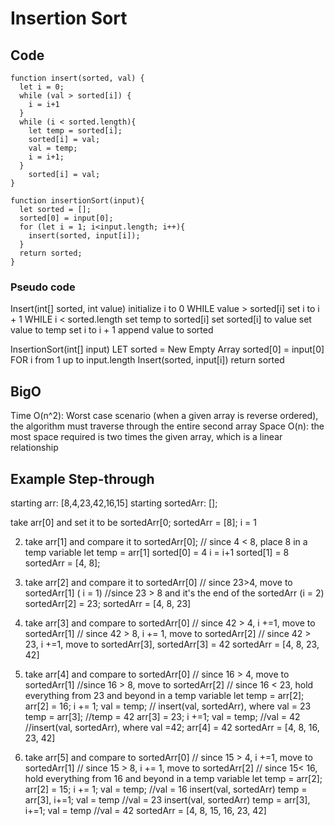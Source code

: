 # Insertion Sort

## Code

```
function insert(sorted, val) {
  let i = 0;
  while (val > sorted[i]) {
    i = i+1
  }
  while (i < sorted.length){
    let temp = sorted[i];
    sorted[i] = val;
    val = temp;
    i = i+1;
  }
    sorted[i] = val;
}

function insertionSort(input){
  let sorted = [];
  sorted[0] = input[0];
  for (let i = 1; i<input.length; i++){
    insert(sorted, input[i]);
  }
  return sorted;
}

```

### Pseudo code

Insert(int[] sorted, int value)
  initialize i to 0
  WHILE value > sorted[i]
    set i to i + 1
  WHILE i < sorted.length
    set temp to sorted[i]
    set sorted[i] to value
    set value to temp
    set i to i + 1
  append value to sorted

InsertionSort(int[] input)
  LET sorted = New Empty Array
  sorted[0] = input[0]
  FOR i from 1 up to input.length
    Insert(sorted, input[i])
  return sorted

## BigO

Time O(n^2): Worst case scenario (when a given array is reverse ordered), the algorithm must traverse through the entire second array
Space O(n): the most space required is two times the given array, which is a linear relationship

## Example Step-through

starting arr: [8,4,23,42,16,15]
starting sortedArr: [];

take arr[0] and set it to be sortedArr[0;
sortedArr = [8];
i = 1

2. take arr[1] and compare it to sortedArr[0];
// since 4 < 8, place 8 in a temp variable
let temp = arr[1]
sorted[0] = 4
i = i+1
sorted[1] = 8
sortedArr = [4, 8];

3. take arr[2] and compare it to sortedArr[0]
// since 23>4, move to sortedArr[1] ( i = 1)
//since 23 > 8 and it's the end of the sortedArr (i = 2)
sortedArr[2] = 23;
sortedArr = [4, 8, 23]

4. take arr[3] and compare to sortedArr[0]
// since 42 > 4,  i +=1, move to sortedArr[1]
// since 42 > 8, i += 1, move to sortedArr[2]
// since 42 > 23, i +=1, move to sortedArr[3], sortedArr[3] = 42
sortedArr = [4, 8, 23, 42]

5. take arr[4] and compare to sortedArr[0]
// since 16 > 4, move to sortedArr[1]
//since 16 > 8, move to sortedArr[2]
// since 16 < 23, hold everything from 23 and beyond in a temp variable
let temp = arr[2];
arr[2] = 16;
i += 1;
val = temp;
// insert(val, sortedArr), where val = 23
temp = arr[3]; //temp = 42
arr[3] = 23;  i +=1;  val = temp; //val = 42
//insert(val, sortedArr), where val =42;
arr[4] = 42
sortedArr = [4, 8, 16, 23, 42]

6. take arr[5] and compare to sortedArr[0]
// since 15 > 4, i +=1, move to sortedArr[1]
// since 15 > 8, i += 1, move to sortedArr[2]
// since 15< 16, hold everything from 16 and beyond in a temp variable
let temp = arr[2]; arr[2] = 15; i += 1; val = temp; //val = 16
insert(val, sortedArr)
temp = arr[3], i+=1; val = temp //val = 23
insert(val, sortedArr)
temp = arr[3], i+=1; val = temp //val = 42
sortedArr = [4, 8, 15, 16, 23, 42]

